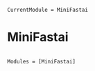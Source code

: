 ```@meta
CurrentModule = MiniFastai
```

# MiniFastai

```@index
```

```@autodocs
Modules = [MiniFastai]
```